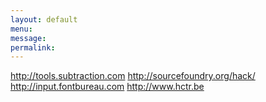 ```yaml
---
layout: default
menu:
message:
permalink: 
---
```

http://tools.subtraction.com
http://sourcefoundry.org/hack/
http://input.fontbureau.com
http://www.hctr.be
